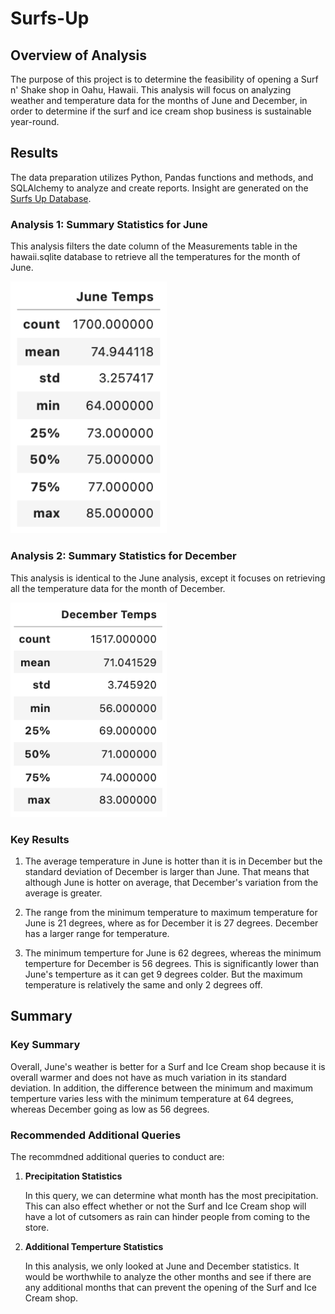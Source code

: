 # Surfs-Up

## Overview of Analysis

The purpose of this project is to determine the feasibility of opening a Surf n' Shake shop in Oahu, Hawaii. This analysis will focus on analyzing  weather and temperature data for the months of June and December, in order to determine if the surf and ice cream shop business is sustainable year-round.

## Results

The data preparation utilizes Python, Pandas functions and methods, and SQLAlchemy to analyze and create reports. Insight are generated on the <a href="SurfsUp_Challenge.ipynb">Surfs Up Database</a>. 

### Analysis 1: Summary Statistics for June

This analysis filters the date column of the Measurements table in the hawaii.sqlite database to retrieve all the temperatures for the month of June.

<img src="Analysis/June_Temps.png" width="250">

### Analysis 2: Summary Statistics for December

This analysis is identical to the June analysis, except it focuses on retrieving all the temperature data for the month of December.

<img src="Analysis/December_Temps.png" width="250">

### Key Results

1. The average temperature in June is hotter than it is in December but the standard deviation of December is larger than June. That means that although June is hotter on average, that December's variation from the average is greater.

2. The range from the minimum temperature to maximum temperature for June is 21 degrees, where as for December it is 27 degrees. December has a larger range for temperature.

3. The minimum temperture for June is 62 degrees, whereas the minimum temperture for December is 56 degrees. This is significantly lower than June's temperture as it can get 9 degrees colder. But the maximum temperature is relatively the same and only 2 degrees off. 

## Summary

### Key Summary

Overall, June's weather is better for a Surf and Ice Cream shop because it is overall warmer and does not have as much variation in its standard deviation. In addition, the difference between the minimum and maximum temperture varies less with the minimum temperature at 64 degrees, whereas December going as low as 56 degrees. 

### Recommended Additional Queries

The recommdned additional queries to conduct are:

1. **Precipitation Statistics** 

    In this query, we can determine what month has the most precipitation. This can also effect whether or not the Surf and Ice Cream shop will have a lot of cutsomers as rain can hinder people from coming to the store. 

2. **Additional Temperture Statistics**

    In this analysis, we only looked at June and December statistics. It would be worthwhile to analyze the other months and see if there are any additional months that can prevent the opening of the Surf and Ice Cream shop. 